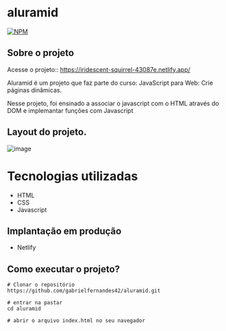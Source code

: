 # aluramid
[![NPM](https://img.shields.io/npm/l/react)](https://github.com/gabrielfernandes42/aluramid/blob/main/LICENSE) 

## Sobre o projeto

Acesse o projeto:: https://iridescent-squirrel-43087e.netlify.app/

Aluramid é um projeto que faz parte do curso: JavaScript para Web: Crie páginas dinâmicas.

Nesse projeto, foi ensinado a associar o javascript com o HTML através do DOM e implemantar funções com Javascript

## Layout do projeto. 

![image](https://user-images.githubusercontent.com/112595912/216849637-be076f2d-667e-47bb-9e26-39912c026602.png)

# Tecnologias utilizadas
- HTML
- CSS
- Javascript

## Implantação em produção
- Netlify

## Como executar o projeto? 

```
# Clonar o repositório
https://github.com/gabrielfernandes42/aluramid.git

# entrar na pastar
cd aluramid

# abrir o arquivo index.html no seu navegador
```
